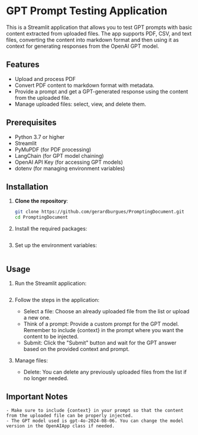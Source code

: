 # GPT Prompt Testing Application

This is a Streamlit application that allows you to test GPT prompts with basic content extracted from uploaded files. The app supports PDF, CSV, and text files, converting the content into markdown format and then using it as context for generating responses from the OpenAI GPT model.

## Features

- Upload and process PDF
- Convert PDF content to markdown format with metadata.
- Provide a prompt and get a GPT-generated response using the content from the uploaded file.
- Manage uploaded files: select, view, and delete them.

## Prerequisites

- Python 3.7 or higher
- Streamlit
- PyMuPDF (for PDF processing)
- LangChain (for GPT model chaining)
- OpenAI API Key (for accessing GPT models)
- dotenv (for managing environment variables)

## Installation

1. **Clone the repository**:

   ```bash
   git clone https://github.com/gerardburgues/PromptingDocument.git
   cd PromptingDocument
   ```

2. Install the required packages:

   ```bash pip install -r requirements.txt

   ```

3. Set up the environment variables:

   ```bash OPENAI_KEY=your_openai_api_key_here

   ```

## Usage

1. Run the Streamlit application:

   ```bash streamlit run app.py

   ```

2. Follow the steps in the application:

   - Select a file: Choose an already uploaded file from the list or upload a new one.
   - Think of a prompt: Provide a custom prompt for the GPT model. Remember to include {context} in the prompt where you want the content to be injected.
   - Submit: Click the "Submit" button and wait for the GPT answer based on the provided context and prompt.

3. Manage files:

   - Delete: You can delete any previously uploaded files from the list if no longer needed.

## Important Notes

    - Make sure to include {context} in your prompt so that the content from the uploaded file can be properly injected.
    - The GPT model used is gpt-4o-2024-08-06. You can change the model version in the OpenAIApp class if needed.
